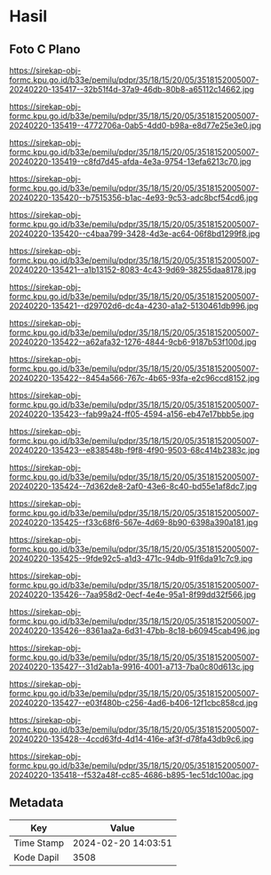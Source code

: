 # Hasil

## Foto C Plano

https://sirekap-obj-formc.kpu.go.id/b33e/pemilu/pdpr/35/18/15/20/05/3518152005007-20240220-135417--32b51f4d-37a9-46db-80b8-a65112c14662.jpg

https://sirekap-obj-formc.kpu.go.id/b33e/pemilu/pdpr/35/18/15/20/05/3518152005007-20240220-135419--4772706a-0ab5-4dd0-b98a-e8d77e25e3e0.jpg

https://sirekap-obj-formc.kpu.go.id/b33e/pemilu/pdpr/35/18/15/20/05/3518152005007-20240220-135419--c8fd7d45-afda-4e3a-9754-13efa6213c70.jpg

https://sirekap-obj-formc.kpu.go.id/b33e/pemilu/pdpr/35/18/15/20/05/3518152005007-20240220-135420--b7515356-b1ac-4e93-9c53-adc8bcf54cd6.jpg

https://sirekap-obj-formc.kpu.go.id/b33e/pemilu/pdpr/35/18/15/20/05/3518152005007-20240220-135420--c4baa799-3428-4d3e-ac64-06f8bd1299f8.jpg

https://sirekap-obj-formc.kpu.go.id/b33e/pemilu/pdpr/35/18/15/20/05/3518152005007-20240220-135421--a1b13152-8083-4c43-9d69-38255daa8178.jpg

https://sirekap-obj-formc.kpu.go.id/b33e/pemilu/pdpr/35/18/15/20/05/3518152005007-20240220-135421--d29702d6-dc4a-4230-a1a2-5130461db996.jpg

https://sirekap-obj-formc.kpu.go.id/b33e/pemilu/pdpr/35/18/15/20/05/3518152005007-20240220-135422--a62afa32-1276-4844-9cb6-9187b53f100d.jpg

https://sirekap-obj-formc.kpu.go.id/b33e/pemilu/pdpr/35/18/15/20/05/3518152005007-20240220-135422--8454a566-767c-4b65-93fa-e2c96ccd8152.jpg

https://sirekap-obj-formc.kpu.go.id/b33e/pemilu/pdpr/35/18/15/20/05/3518152005007-20240220-135423--fab99a24-ff05-4594-a156-eb47e17bbb5e.jpg

https://sirekap-obj-formc.kpu.go.id/b33e/pemilu/pdpr/35/18/15/20/05/3518152005007-20240220-135423--e838548b-f9f8-4f90-9503-68c414b2383c.jpg

https://sirekap-obj-formc.kpu.go.id/b33e/pemilu/pdpr/35/18/15/20/05/3518152005007-20240220-135424--7d362de8-2af0-43e6-8c40-bd55e1af8dc7.jpg

https://sirekap-obj-formc.kpu.go.id/b33e/pemilu/pdpr/35/18/15/20/05/3518152005007-20240220-135425--f33c68f6-567e-4d69-8b90-6398a390a181.jpg

https://sirekap-obj-formc.kpu.go.id/b33e/pemilu/pdpr/35/18/15/20/05/3518152005007-20240220-135425--9fde92c5-a1d3-471c-94db-91f6da91c7c9.jpg

https://sirekap-obj-formc.kpu.go.id/b33e/pemilu/pdpr/35/18/15/20/05/3518152005007-20240220-135426--7aa958d2-0ecf-4e4e-95a1-8f99dd32f566.jpg

https://sirekap-obj-formc.kpu.go.id/b33e/pemilu/pdpr/35/18/15/20/05/3518152005007-20240220-135426--8361aa2a-6d31-47bb-8c18-b60945cab496.jpg

https://sirekap-obj-formc.kpu.go.id/b33e/pemilu/pdpr/35/18/15/20/05/3518152005007-20240220-135427--31d2ab1a-9916-4001-a713-7ba0c80d613c.jpg

https://sirekap-obj-formc.kpu.go.id/b33e/pemilu/pdpr/35/18/15/20/05/3518152005007-20240220-135427--e03f480b-c256-4ad6-b406-12f1cbc858cd.jpg

https://sirekap-obj-formc.kpu.go.id/b33e/pemilu/pdpr/35/18/15/20/05/3518152005007-20240220-135428--4ccd63fd-4d14-416e-af3f-d78fa43db9c6.jpg

https://sirekap-obj-formc.kpu.go.id/b33e/pemilu/pdpr/35/18/15/20/05/3518152005007-20240220-135418--f532a48f-cc85-4686-b895-1ec51dc100ac.jpg


## Metadata

| Key        | Value               |
| ---------- | ------------------- |
| Time Stamp | 2024-02-20 14:03:51 |
| Kode Dapil | 3508                |



